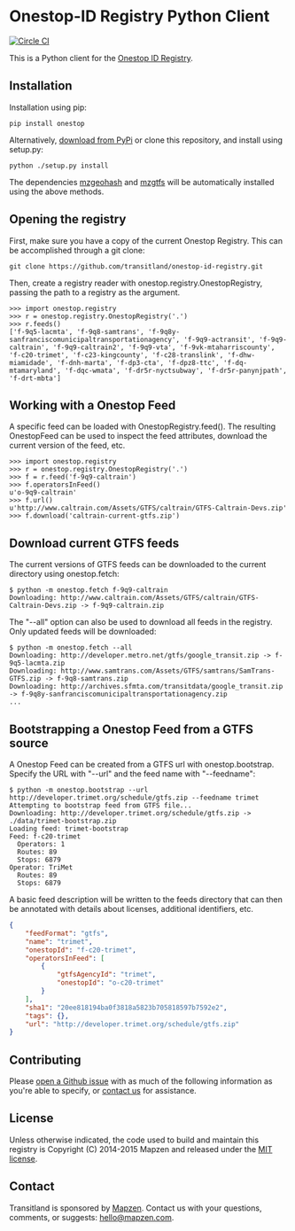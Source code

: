 # Onestop-ID Registry Python Client

[![Circle CI](https://circleci.com/gh/transitland/onestop-id-python-client.png?style=badge)](https://circleci.com/gh/transitland/onestop-id-python-client)

This is a Python client for the [Onestop ID Registry](https://github.com/transitland/onestop-id-registry).

## Installation

Installation using pip:

```
pip install onestop
```

Alternatively, [download from PyPi](https://pypi.python.org/pypi/onestop) or clone this repository, and install using setup.py:

```
python ./setup.py install
```

The dependencies [mzgeohash](https://github.com/transitland/mapzen-geohash) and [mzgtfs](https://github.com/transitland/mapzen-gtfs) will be automatically installed using the above methods.


## Opening the registry

First, make sure you have a copy of the current Onestop Registry. This can be accomplished through a git clone:

```
git clone https://github.com/transitland/onestop-id-registry.git
```

Then, create a registry reader with onestop.registry.OnestopRegistry, passing the path to a registry as the argument.

```
>>> import onestop.registry
>>> r = onestop.registry.OnestopRegistry('.')
>>> r.feeds()
['f-9q5-lacmta', 'f-9q8-samtrans', 'f-9q8y-sanfranciscomunicipaltransportationagency', 'f-9q9-actransit', 'f-9q9-caltrain', 'f-9q9-caltrain2', 'f-9q9-vta', 'f-9vk-mtaharriscounty', 'f-c20-trimet', 'f-c23-kingcounty', 'f-c28-translink', 'f-dhw-miamidade', 'f-dnh-marta', 'f-dp3-cta', 'f-dpz8-ttc', 'f-dq-mtamaryland', 'f-dqc-wmata', 'f-dr5r-nyctsubway', 'f-dr5r-panynjpath', 'f-drt-mbta']
```

## Working with a Onestop Feed

A specific feed can be loaded with OnestopRegistry.feed(). The resulting OnestopFeed can be used to inspect the feed attributes, download the current version of the feed, etc.

```
>>> import onestop.registry
>>> r = onestop.registry.OnestopRegistry('.')
>>> f = r.feed('f-9q9-caltrain')
>>> f.operatorsInFeed()
u'o-9q9-caltrain'
>>> f.url()
u'http://www.caltrain.com/Assets/GTFS/caltrain/GTFS-Caltrain-Devs.zip'
>>> f.download('caltrain-current-gtfs.zip')
```

## Download current GTFS feeds

The current versions of GTFS feeds can be downloaded to the current directory using onestop.fetch:

```
$ python -m onestop.fetch f-9q9-caltrain
Downloading: http://www.caltrain.com/Assets/GTFS/caltrain/GTFS-Caltrain-Devs.zip -> f-9q9-caltrain.zip
```

The "--all" option can also be used to download all feeds in the registry. Only updated feeds will be downloaded:

```
$ python -m onestop.fetch --all
Downloading: http://developer.metro.net/gtfs/google_transit.zip -> f-9q5-lacmta.zip
Downloading: http://www.samtrans.com/Assets/GTFS/samtrans/SamTrans-GTFS.zip -> f-9q8-samtrans.zip
Downloading: http://archives.sfmta.com/transitdata/google_transit.zip -> f-9q8y-sanfranciscomunicipaltransportationagency.zip
...
```

## Bootstrapping a Onestop Feed from a GTFS source

A Onestop Feed can be created from a GTFS url with onestop.bootstrap. Specify the URL with "--url" and the feed name with "--feedname":

```
$ python -m onestop.bootstrap --url http://developer.trimet.org/schedule/gtfs.zip --feedname trimet
Attempting to bootstrap feed from GTFS file...
Downloading: http://developer.trimet.org/schedule/gtfs.zip -> ./data/trimet-bootstrap.zip
Loading feed: trimet-bootstrap
Feed: f-c20-trimet
  Operators: 1
  Routes: 89
  Stops: 6879
Operator: TriMet
  Routes: 89
  Stops: 6879
```

A basic feed description will be written to the feeds directory that can then be annotated with details about licenses, additional identifiers, etc.

```json
{
    "feedFormat": "gtfs",
    "name": "trimet",
    "onestopId": "f-c20-trimet",
    "operatorsInFeed": [
        {
            "gtfsAgencyId": "trimet",
            "onestopId": "o-c20-trimet"
        }
    ],
    "sha1": "20ee818194ba0f3818a5823b705818597b7592e2",
    "tags": {},
    "url": "http://developer.trimet.org/schedule/gtfs.zip"
}
```

## Contributing

Please [open a Github issue](https://github.com/transitland/onestop-id-python-client/issues/new) with as much of the following information as you're able to specify, or [contact us](#contact) for assistance.

## License

Unless otherwise indicated, the code used to build and maintain this registry is Copyright (C) 2014-2015 Mapzen and released under the [MIT license](http://opensource.org/licenses/MIT).

## Contact

Transitland is sponsored by [Mapzen](http://mapzen.com). Contact us with your questions, comments, or suggests: [hello@mapzen.com](mailto:hello@mapzen.com).
